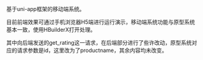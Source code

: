 基于uni-app框架的移动端系统。

目前前端效果可通过手机浏览器H5端进行运行演示，移动端系统功能与原型系统基本一致，使用HBuilderX打开处理。

其中向后端发送的get_rating这一请求，在后端部分进行了些许改动，原型系统对应的请求参数是id，这里改为了productname，其余内容均未改变。
